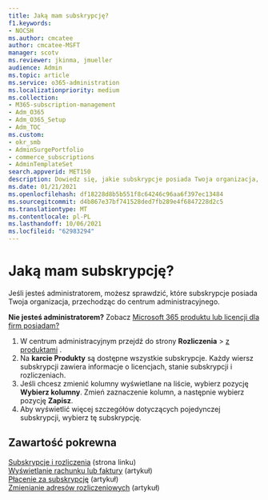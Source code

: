 ```yaml
---
title: Jaką mam subskrypcję?
f1.keywords:
- NOCSH
ms.author: cmcatee
author: cmcatee-MSFT
manager: scotv
ms.reviewer: jkinma, jmueller
audience: Admin
ms.topic: article
ms.service: o365-administration
ms.localizationpriority: medium
ms.collection:
- M365-subscription-management
- Adm_O365
- Adm_O365_Setup
- Adm_TOC
ms.custom:
- okr_smb
- AdminSurgePortfolio
- commerce_subscriptions
- AdminTemplateSet
search.appverid: MET150
description: Dowiedz się, jakie subskrypcje posiada Twoja organizacja, przechodząc na stronę Twoje produkty.
ms.date: 01/21/2021
ms.openlocfilehash: df18228d8b5b551f8c64246c96aa6f397ec13484
ms.sourcegitcommit: d4b867e37bf741528ded7fb289e4f6847228d2c5
ms.translationtype: MT
ms.contentlocale: pl-PL
ms.lasthandoff: 10/06/2021
ms.locfileid: "62983294"
---
```

# <a name="what-subscription-do-i-have"></a>Jaką mam subskrypcję?

Jeśli jesteś administratorem, możesz sprawdzić, które subskrypcje posiada Twoja organizacja, przechodząc do centrum administracyjnego.
  
**Nie jesteś administratorem?** Zobacz [Microsoft 365 produktu lub licencji dla firm posiadam?](https://support.microsoft.com/office/f8ab5e25-bf3f-4a47-b264-174b1ee925fd)

1. W centrum administracyjnym przejdź do strony **Rozliczenia** \> <a href="https://go.microsoft.com/fwlink/p/?linkid=842054" target="_blank">z produktami</a> .
2. Na **karcie Produkty** są dostępne wszystkie subskrypcje. Każdy wiersz subskrypcji zawiera informacje o licencjach, stanie subskrypcji i rozliczeniach.
3. Jeśli chcesz zmienić kolumny wyświetlane na liście, wybierz pozycję **Wybierz kolumny**. Zmień zaznaczenie kolumn, a następnie wybierz pozycję **Zapisz**.
4. Aby wyświetlić więcej szczegółów dotyczących pojedynczej subskrypcji, wybierz tę subskrypcję.

## <a name="related-content"></a>Zawartość pokrewna
  
[Subskrypcje i rozliczenia](../../commerce/index.yml) (strona linku)\
[Wyświetlanie rachunku lub faktury](../../commerce/billing-and-payments/view-your-bill-or-invoice.md) (artykuł)\
[Płacenie za subskrypcję](../../commerce/billing-and-payments/pay-for-your-subscription.md) (artykuł)\
[Zmienianie adresów rozliczeniowych](../../commerce/billing-and-payments/change-your-billing-addresses.md) (artykuł)